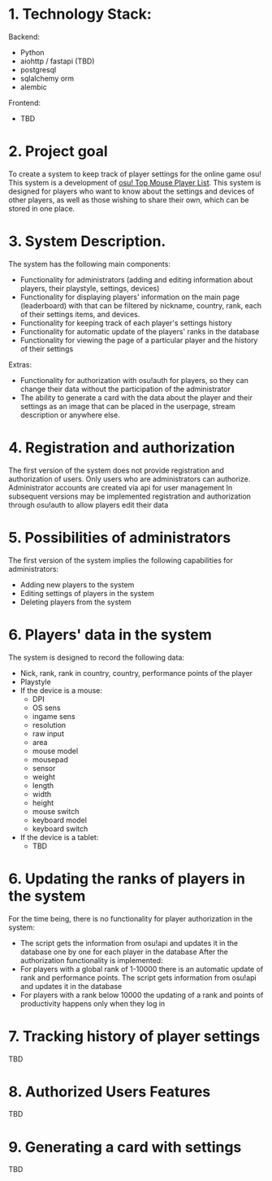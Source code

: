# 1. Technology Stack:
   
Backend:
- Python
- aiohttp / fastapi (TBD)
- postgresql 
- sqlalchemy orm
- alembic

Frontend:
- TBD

# 2. Project goal

To create a system to keep track of player settings for the online game osu! This system is a development of [osu! Top Mouse Player List](https://docs.google.com/spreadsheets/d/1EOWc7kf9TdyvT31VfzlY284udUNOrtz0uyRtQ2t4MHY/edit#gid=0). This system is designed for players who want to know about the settings and devices of other players, as well as those wishing to share their own, which can be stored in one place.

# 3. System Description.

The system has the following main components:
- Functionality for administrators (adding and editing information about players, their playstyle, settings, devices)
- Functionality for displaying players' information on the main page (leaderboard) with that can be filtered by nickname, country, rank, each of their settings items, and devices.
- Functionality for keeping track of each player's settings history
- Functionality for automatic update of the players' ranks in the database
- Functionality for viewing the page of a particular player and the history of their settings

Extras:
- Functionality for authorization with osu!auth for players, so they can change their data without the participation of the administrator
- The ability to generate a card with the data about the player and their settings as an image that can be placed in the userpage, stream description or anywhere else.

# 4. Registration and authorization
   
The first version of the system does not provide registration and authorization of users. Only users who are administrators can authorize. Administrator accounts are created via api for user management
In subsequent versions may be implemented registration and authorization through osu!auth to allow players edit their data

# 5. Possibilities of administrators
   
The first version of the system implies the following capabilities for administrators:
- Adding new players to the system
- Editing settings of players in the system
- Deleting players from the system

# 6. Players' data in the system
   
The system is designed to record the following data:
- Nick, rank, rank in country, country, performance points of the player
- Playstyle
- If the device is a mouse:
   - DPI
   - OS sens
   - ingame sens
   - resolution
   - raw input
   - area
   - mouse model
   - mousepad
   - sensor
   - weight
   - length
   - width
   - height
   - mouse switch
   - keyboard model
   - keyboard switch
- If the device is a tablet:
   - TBD

# 6. Updating the ranks of players in the system
   
For the time being, there is no functionality for player authorization in the system:
- The script gets the information from osu!api and updates it in the database one by one for each player in the database
After the authorization functionality is implemented:
- For players with a global rank of 1-10000 there is an automatic update of rank and performance points. The script gets information from osu!api and updates it in the database
- For players with a rank below 10000 the updating of a rank and points of productivity happens only when they log in

# 7. Tracking history of player settings

TBD

# 8.  Authorized Users Features

TBD

# 9.  Generating a card with settings

TBD


